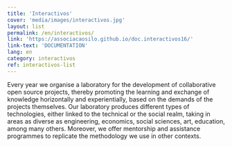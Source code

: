 ```yaml
---
title: 'Interactivos'
cover: 'media/images/interactivos.jpg'
layout: list
permalink: /en/interactivos/
link: 'https://associacaosilo.github.io/doc.interactivos16/'
link-text: 'DOCUMENTATION'
lang: en
category: interactivos
ref: interactivos-list
---
```

Every year we organise a laboratory for the development of collaborative open source projects, thereby promoting the learning and exchange of knowledge horizontally and experientially, based on the demands of the projects themselves. Our laboratory produces different types of technologies, either linked to the technical or the social realm, taking in areas as diverse as engineering, economics, social sciences, art, education, among many others. Moreover, we offer mentorship and assistance programmes to replicate the methodology we use in other contexts.
